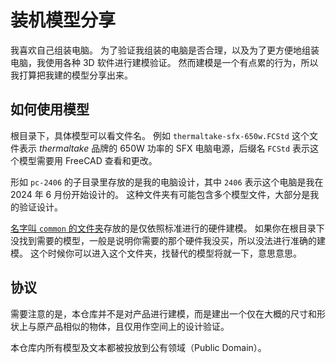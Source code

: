 # 装机模型分享

我喜欢自己组装电脑。
为了验证我组装的电脑是否合理，以及为了更方便地组装电脑，我使用各种 3D 软件进行建模验证。
然而建模是一个有点累的行为，所以我打算把我建的模型分享出来。

## 如何使用模型

根目录下，具体模型可以看文件名。
例如 `thermaltake-sfx-650w.FCStd` 这个文件表示 *thermaltake* 品牌的 $650 \mathrm{W}$ 功率的 SFX 电脑电源，后缀名 `FCStd` 表示这个模型需要用 FreeCAD 查看和更改。

形如 `pc-2406` 的子目录里存放的是我的电脑设计，其中 `2406` 表示这个电脑是我在 2024 年 6 月份开始设计的。
这种文件夹有可能包含多个模型文件，大部分是我的验证设计。

[名字叫 `common` 的文件夹](./common)存放的是仅依照标准进行的硬件建模。
如果你在根目录下没找到需要的模型，一般是说明你需要的那个硬件我没买，所以没法进行准确的建模。
这个时候你可以进入这个文件夹，找替代的模型将就一下，意思意思。

## 协议

需要注意的是，本仓库并不是对产品进行建模，而是建出一个仅在大概的尺寸和形状上与原产品相似的物体，且仅用作空间上的设计验证。

本仓库内所有模型及文本都被投放到公有领域（Public Domain）。

